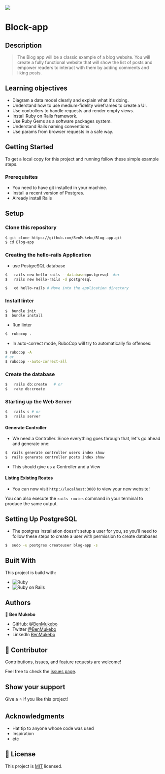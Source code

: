 ![](https://img.shields.io/badge/Microverse-blueviolet)

# Block-app


## Description

> The Blog app will be a classic example of a blog website. You will create a fully functional website that will show the list of posts and empower readers to interact with them by adding comments and liking posts.

## Learning objectives

- Diagram a data model clearly and explain what it's doing.
- Understand how to use medium-fidelity wireframes to create a UI.
- Use controllers to handle requests and render empty views.
- Install Ruby on Rails framework.
- Use Ruby Gems as a software packages system.
- Understand Rails naming conventions.
- Use params from browser requests in a safe way.

## Getting Started

To get a local copy for this project and running follow these simple example steps.

### Prerequisites

- You need to have git installed in your machine.
- Install a recent version of Postgres.
- Already install Rails


## Setup

### Clone this repository

```bash
$ git clone https://github.com/BenMukebo/Blog-app.git
$ cd Blog-app
```

### Creating the hello-rails Application

- use PostgreSQL database 

```bash
$   rails new hello-rails --database=postgresql  #or
$   rails new hello-rails -d postgresql

$   cd hello-rails # Move into the application directory
```

### Install linter

```bash
$  bundle init
$  bundle install
```

- Run linter

```bash
$  rubocop .
```

- In auto-correct mode, RuboCop will try to automatically fix offenses:

```bash
$ rubocop -A
# or
$ rubocop --auto-correct-all
```


### Create the database

```bash
$   rails db:create   # or
$   rake db:create
```

### Starting up the Web Server

```bash
$   rails s # or
$   rails server 
```


#### Generate Controller

- We need a Controller. Since everything goes through that, let's go ahead and generate one:

```bash
$  rails generate controller users index show 
$  rails generate controller posts index show 
```
- This should give us a Controller and a View


#### Listing Existing Routes

- You can now visit `http://localhost:3000` to view your new website!

 You can also execute the `rails routes` command in your terminal to produce the same output.

## Setting Up PostgreSQL

- The postgres installation doesn't setup a user for you, so you'll need to follow these steps to create a user with permission to create databases

```bash
$  sudo -u postgres createuser blog-app -s
```


## Built With

This project is build with:

-  ![Ruby](https://img.shields.io/badge/-Ruby-000000?style=flat&logo=ruby&logoColor=red)
-  ![Ruby on Rails](https://img.shields.io/badge/-Ruby_on_Rails-000000?style=flat&logo=ruby-on-rails&logoColor=blue)

## Authors

👤 **Ben Mukebo**

- GitHub: [@BenMukebo](https://github.com/BenMukebo)
- Twitter [@BenMukebo](https://twitter.com/BenMukebo)
- LinkedIn [BenMukebo](https://www.linkedin.com/in/kasongo-mukebo-ben-591720205/)

## 🤝 Contributor


Contributions, issues, and feature requests are welcome!

Feel free to check the [issues page](https://github.com/BenMukebo/Blog-app/issues).

## Show your support

Give a ⭐️ if you like this project!

## Acknowledgments

- Hat tip to anyone whose code was used
- Inspiration
- etc

## 📝 License

This project is [MIT](./MIT.md) licensed.
